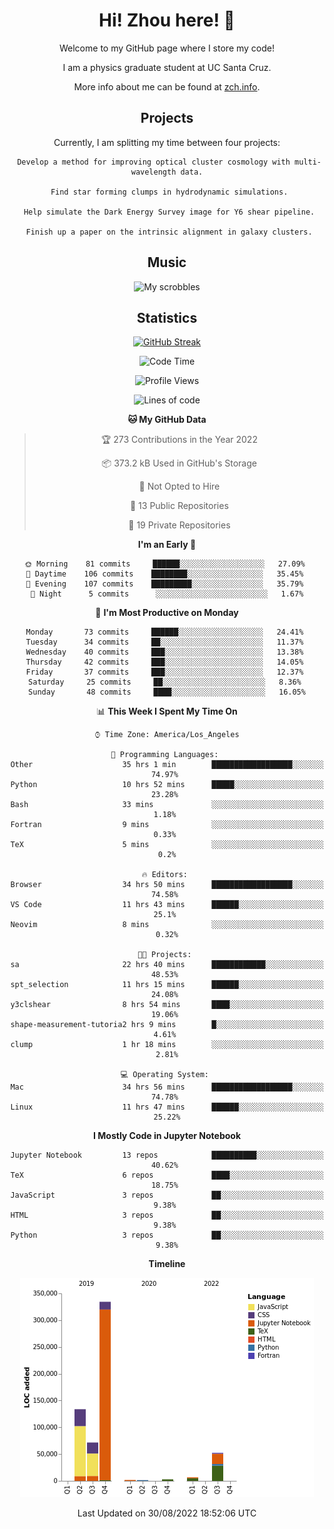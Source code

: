 <div align="center">
<h1> Hi! Zhou here! 👋 </h1>


Welcome to my GitHub page where I store my code! 

I am a physics graduate student at UC Santa Cruz. 

More info about me can be found at [zch.info](www.zch.info).

## Projects

Currently, I am splitting my time between four projects:
```
 Develop a method for improving optical cluster cosmology with multi-wavelength data.
 
 Find star forming clumps in hydrodynamic simulations.
 
 Help simulate the Dark Energy Survey image for Y6 shear pipeline.
 
 Finish up a paper on the intrinsic alignment in galaxy clusters.
```

## Music
![My scrobbles](https://lastfm-recently-played.vercel.app/api?user=zchvsre)


## Statistics

[![GitHub Streak](https://github-readme-streak-stats.herokuapp.com/?user=zhouconghao&theme=highcontrast)](https://git.io/streak-stats)

<!--START_SECTION:waka-->
![Code Time](http://img.shields.io/badge/Code%20Time-290%20hrs%2022%20mins-blue)

![Profile Views](http://img.shields.io/badge/Profile%20Views-9-blue)

![Lines of code](https://img.shields.io/badge/From%20Hello%20World%20I%27ve%20Written-605%20Thousand%20lines%20of%20code-blue)

**🐱 My GitHub Data** 

> 🏆 273 Contributions in the Year 2022
 > 
> 📦 373.2 kB Used in GitHub's Storage 
 > 
> 🚫 Not Opted to Hire
 > 
> 📜 13 Public Repositories 
 > 
> 🔑 19 Private Repositories  
 > 
**I'm an Early 🐤** 

```text
🌞 Morning    81 commits     ██████░░░░░░░░░░░░░░░░░░░   27.09% 
🌆 Daytime    106 commits    ████████░░░░░░░░░░░░░░░░░   35.45% 
🌃 Evening    107 commits    █████████░░░░░░░░░░░░░░░░   35.79% 
🌙 Night      5 commits      ░░░░░░░░░░░░░░░░░░░░░░░░░   1.67%

```
📅 **I'm Most Productive on Monday** 

```text
Monday       73 commits     ██████░░░░░░░░░░░░░░░░░░░   24.41% 
Tuesday      34 commits     ██░░░░░░░░░░░░░░░░░░░░░░░   11.37% 
Wednesday    40 commits     ███░░░░░░░░░░░░░░░░░░░░░░   13.38% 
Thursday     42 commits     ███░░░░░░░░░░░░░░░░░░░░░░   14.05% 
Friday       37 commits     ███░░░░░░░░░░░░░░░░░░░░░░   12.37% 
Saturday     25 commits     ██░░░░░░░░░░░░░░░░░░░░░░░   8.36% 
Sunday       48 commits     ████░░░░░░░░░░░░░░░░░░░░░   16.05%

```


📊 **This Week I Spent My Time On** 

```text
⌚︎ Time Zone: America/Los_Angeles

💬 Programming Languages: 
Other                    35 hrs 1 min        ██████████████████░░░░░░░   74.97% 
Python                   10 hrs 52 mins      █████░░░░░░░░░░░░░░░░░░░░   23.28% 
Bash                     33 mins             ░░░░░░░░░░░░░░░░░░░░░░░░░   1.18% 
Fortran                  9 mins              ░░░░░░░░░░░░░░░░░░░░░░░░░   0.33% 
TeX                      5 mins              ░░░░░░░░░░░░░░░░░░░░░░░░░   0.2%

🔥 Editors: 
Browser                  34 hrs 50 mins      ██████████████████░░░░░░░   74.58% 
VS Code                  11 hrs 43 mins      ██████░░░░░░░░░░░░░░░░░░░   25.1% 
Neovim                   8 mins              ░░░░░░░░░░░░░░░░░░░░░░░░░   0.32%

🐱‍💻 Projects: 
sa                       22 hrs 40 mins      ████████████░░░░░░░░░░░░░   48.53% 
spt_selection            11 hrs 15 mins      ██████░░░░░░░░░░░░░░░░░░░   24.08% 
y3clshear                8 hrs 54 mins       ████░░░░░░░░░░░░░░░░░░░░░   19.06% 
shape-measurement-tutoria2 hrs 9 mins        █░░░░░░░░░░░░░░░░░░░░░░░░   4.61% 
clump                    1 hr 18 mins        ░░░░░░░░░░░░░░░░░░░░░░░░░   2.81%

💻 Operating System: 
Mac                      34 hrs 56 mins      ██████████████████░░░░░░░   74.78% 
Linux                    11 hrs 47 mins      ██████░░░░░░░░░░░░░░░░░░░   25.22%

```

**I Mostly Code in Jupyter Notebook** 

```text
Jupyter Notebook         13 repos            ██████████░░░░░░░░░░░░░░░   40.62% 
TeX                      6 repos             ████░░░░░░░░░░░░░░░░░░░░░   18.75% 
JavaScript               3 repos             ██░░░░░░░░░░░░░░░░░░░░░░░   9.38% 
HTML                     3 repos             ██░░░░░░░░░░░░░░░░░░░░░░░   9.38% 
Python                   3 repos             ██░░░░░░░░░░░░░░░░░░░░░░░   9.38%

```


**Timeline**

![Chart not found](https://raw.githubusercontent.com/zhouconghao/zhouconghao/main/charts/bar_graph.png) 


 Last Updated on 30/08/2022 18:52:06 UTC
<!--END_SECTION:waka-->

<!-- ![](https://raw.githubusercontent.com/zhouconghao/github-stats/master/generated/overview.svg#gh-dark-mode-only)
![](https://raw.githubusercontent.com/zhouconghao/github-stats/master/generated/overview.svg#gh-light-mode-only)

![](https://raw.githubusercontent.com/zhouconghao/github-stats/master/generated/languages.svg#gh-dark-mode-only)
![](https://raw.githubusercontent.com/zhouconghao/github-stats/master/generated/languages.svg#gh-light-mode-only) -->

</div>


<!--
**zchvsre/zchvsre** is a ✨ _special_ ✨ repository because its `README.md` (this file) appears on your GitHub profile.

Here are some ideas to get you started:

- 🔭 I’m currently working on ...
- 🌱 I’m currently learning ...
- 👯 I’m looking to collaborate on ...
- 🤔 I’m looking for help with ...
- 💬 Ask me about ...
- 📫 How to reach me: ...
- 😄 Pronouns: ...
- ⚡ Fun fact: ...
-->
 
 </p>
